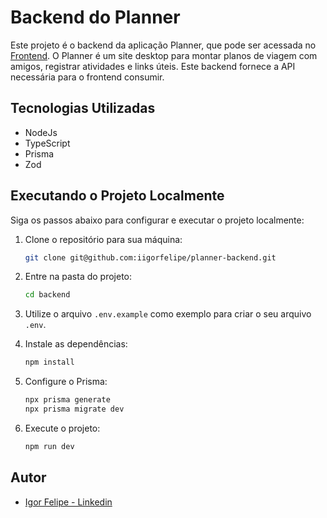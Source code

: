 # Backend do Planner

Este projeto é o backend da aplicação Planner, que pode ser acessada no [Frontend](https://github.com/iigorfelipe/planner). O Planner é um site desktop para montar planos de viagem com amigos, registrar atividades e links úteis. Este backend fornece a API necessária para o frontend consumir.

## Tecnologias Utilizadas

- NodeJs
- TypeScript
- Prisma
- Zod

## Executando o Projeto Localmente

Siga os passos abaixo para configurar e executar o projeto localmente:

1. Clone o repositório para sua máquina:
    ```bash
    git clone git@github.com:iigorfelipe/planner-backend.git
    ```

2. Entre na pasta do projeto:
    ```bash
    cd backend
    ```

3. Utilize o arquivo `.env.example` como exemplo para criar o seu arquivo `.env`.

4. Instale as dependências:
    ```bash
    npm install
    ```

5. Configure o Prisma:
    ```bash
    npx prisma generate
    npx prisma migrate dev
    ```

6. Execute o projeto:
    ```bash
    npm run dev
    ```

## Autor

- [Igor Felipe - Linkedin](https://www.linkedin.com/in/iigor-felipe/)
